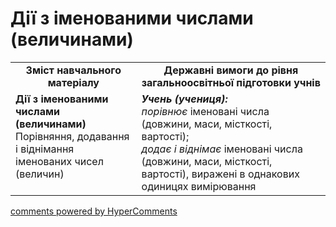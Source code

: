 <div id="hypercomments_widget" class="js-hypercomments-widget invisible"></div>

# Дії з іменованими числами (величинами)
<table>
  <tr>
    <td width="40%" align="center"><b>Зміст навчального матеріалу<b></td>
    <td width="60%" align="center"><b>Державні вимоги до рівня загальноосвітньої підготовки учнів</b></td>
  </tr>
  <tr>
    <td width="40%" style="vertical-align:top !important;"><b>Дії з іменованими числами (величинами)</b><br>
Порівняння, додавання і віднімання іменованих чисел (величин)<br></td>
    <td width="60%" style="vertical-align:top !important;"><i><b>Учень (учениця):</b></i><br>
<i>порівнює</i> іменовані числа (довжини, маси, місткості, вартості);<br>
<i>додає і віднімає</i>  іменовані числа (довжини, маси, місткості, вартості), виражені в однакових одиницях вимірювання<br></td>
  </tr>
</table>

<div class="js-hypercomments-container">
    <a href="http://hypercomments.com" class="hc-link" title="comments widget">comments powered by HyperComments</a>
</div>